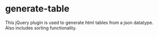 generate-table
==============

This jQuery plugin is used to generate html tables from a json datatype. Also includes sorting functionality.
